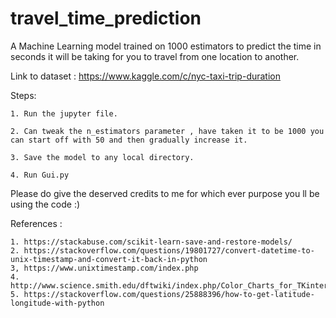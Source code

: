 # travel_time_prediction

A Machine Learning model trained on 1000 estimators to predict the time in seconds it will be taking for you to travel from one location to another.

Link to dataset : https://www.kaggle.com/c/nyc-taxi-trip-duration

Steps:

    1. Run the jupyter file.

    2. Can tweak the n_estimators parameter , have taken it to be 1000 you can start off with 50 and then gradually increase it.

    3. Save the model to any local directory.

    4. Run Gui.py

Please do give the deserved credits to me for which ever purpose you ll be using the code :) 


References :

    1. https://stackabuse.com/scikit-learn-save-and-restore-models/
    2. https://stackoverflow.com/questions/19801727/convert-datetime-to-unix-timestamp-and-convert-it-back-in-python
    3, https://www.unixtimestamp.com/index.php
    4. http://www.science.smith.edu/dftwiki/index.php/Color_Charts_for_TKinter
    5. https://stackoverflow.com/questions/25888396/how-to-get-latitude-longitude-with-python
   

